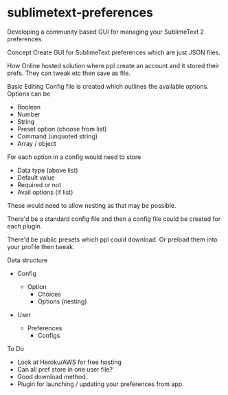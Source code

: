 sublimetext-preferences
=======================

Developing a community based GUI for managing your SublimeText 2 preferences.

Concept
Create GUI for SublimeText preferences which are just JSON files.

How
Online hosted solution where ppl create an account and it stored their prefs. They can tweak etc then save as file. 

Basic Editing
Config file is created which outlines the available options. Options can be

  * Boolean
  * Number
  * String
  * Preset option (choose from list)
  * Command (unquoted string)
  * Array / object

For each option in a config would need to store

  * Data type (above list)
  * Default value
  * Required or not
  * Avail options (if list)

These would need to allow nesting as that may be possible. 

There'd be a standard config file and then a config file could be created for each plugin.

There'd be public presets which ppl could download. Or preload them into your profile then tweak. 

Data structure

  * Config
    * Option
      * Choices
      * Options (nesting)


  * User
    * Preferences
      * Configs


To Do

  * Look at Heroku/AWS for free hosting
  * Can all pref store in one user file?
  * Good download method. 
  * Plugin for launching / updating your preferences from app. 
